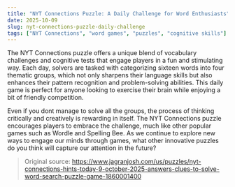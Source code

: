 ```yaml
---
title: "NYT Connections Puzzle: A Daily Challenge for Word Enthusiasts"
date: 2025-10-09
slug: nyt-connections-puzzle-daily-challenge
tags: ["NYT Connections", "word games", "puzzles", "cognitive skills"]
---
```

The NYT Connections puzzle offers a unique blend of vocabulary challenges and cognitive tests that engage players in a fun and stimulating way. Each day, solvers are tasked with categorizing sixteen words into four thematic groups, which not only sharpens their language skills but also enhances their pattern recognition and problem-solving abilities. This daily game is perfect for anyone looking to exercise their brain while enjoying a bit of friendly competition.

Even if you dont manage to solve all the groups, the process of thinking critically and creatively is rewarding in itself. The NYT Connections puzzle encourages players to embrace the challenge, much like other popular games such as Wordle and Spelling Bee. As we continue to explore new ways to engage our minds through games, what other innovative puzzles do you think will capture our attention in the future?
> Original source: https://www.jagranjosh.com/us/puzzles/nyt-connections-hints-today-9-october-2025-answers-clues-to-solve-word-search-puzzle-game-1860001400